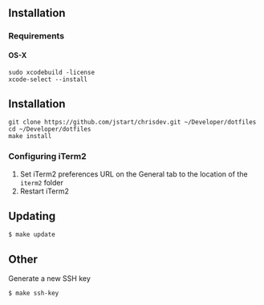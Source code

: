 ## Installation

### Requirements

#### OS-X

```
sudo xcodebuild -license
xcode-select --install
```

## Installation

```
git clone https://github.com/jstart/chrisdev.git ~/Developer/dotfiles
cd ~/Developer/dotfiles
make install
```

### Configuring iTerm2

1. Set iTerm2 preferences URL on the General tab to the location of the `iterm2` folder
2. Restart iTerm2

## Updating

```
$ make update
```

## Other

Generate a new SSH key

```
$ make ssh-key
```

